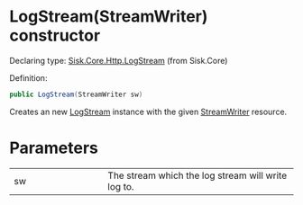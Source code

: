 <!--

Copyrights 2023 Sisk Framework - CypherPotato
Published under MIT license

!!! DO NOT EDIT THIS FILE !!!
This file was generated by a tool in the Sisk package. To edit the information in this documentation,
edit the XML documentation present in the Sisk source code.

-->


# LogStream(StreamWriter) constructor

Declaring type: [Sisk.Core.Http.LogStream](/read?q=/contents/spec/Sisk.Core.Http.LogStream.md) (from Sisk.Core)


Definition:

```cs
public LogStream(StreamWriter sw)
```

Creates an new <a href="/read?q=/contents/spec/Sisk.Core.Http.LogStream.md">LogStream</a> instance with the given <a href="https://learn.microsoft.com/en-us/dotnet/api/System.IO.StreamWriter">StreamWriter</a> resource.


# Parameters

<table>
    <tbody>
<tr>
    <td width="33%">sw</td>
    <td>The stream which the log stream will write log to.</td>
</tr>
    </tbody>
</table>
